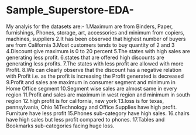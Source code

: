 # Sample_Superstore-EDA-
My analyis for the datasets are:-
1.Maximum are from Binders, Paper, furnishings, Phones, storage, art, accessories and minimum from copiers, machines, suppliers
2.It has been observed that highest number of buyers are from California
3.Most customers tends to buy quantity of 2 and 3
4.Discount give maximum is 0 to 20 percent
5.The states with high sales are generating less profit.
6.states that are offered high discounts are generating less profits.
7.The states with less profit are allowed with more Profit.
8.We can clearly observe that the discount has a negative relation with Profit i.e. as the profit is increasing the Profit generated is decreased
9.Profit and sales are maximum in consumer segment and minimum in Home Office segment
10.Segment wise sales are almost same in every region
11.Profit and sales are maximum in west region and minimum in south region
12.high profit is for california, new york
13.loss is for texas, pennsylvania, Ohio
14Technology and Office Supplies have high profit. Furniture have less profit
15.Phones sub-category have high sales.
16.chairs have high sales but less profit compared to phones.
17.Tables and Bookmarks sub-categories facing huge loss.
